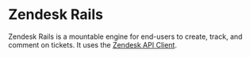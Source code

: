 # Zendesk Rails

Zendesk Rails is a mountable engine for end-users to create, track, and comment on tickets. It uses the [Zendesk API Client](https://github.com/zendesk/zendesk_api_client_rb).